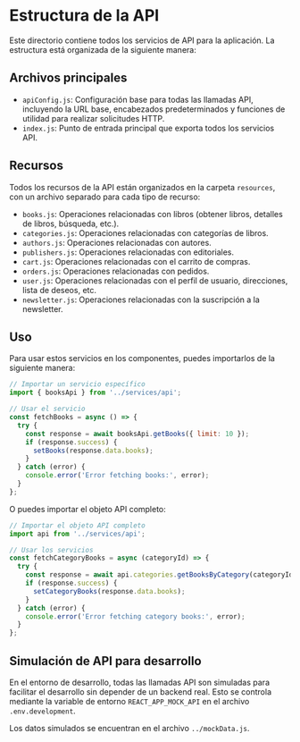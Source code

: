 # Estructura de la API

Este directorio contiene todos los servicios de API para la aplicación. La estructura está organizada de la siguiente manera:

## Archivos principales

- `apiConfig.js`: Configuración base para todas las llamadas API, incluyendo la URL base, encabezados predeterminados y funciones de utilidad para realizar solicitudes HTTP.
- `index.js`: Punto de entrada principal que exporta todos los servicios API.

## Recursos

Todos los recursos de la API están organizados en la carpeta `resources`, con un archivo separado para cada tipo de recurso:

- `books.js`: Operaciones relacionadas con libros (obtener libros, detalles de libros, búsqueda, etc.).
- `categories.js`: Operaciones relacionadas con categorías de libros.
- `authors.js`: Operaciones relacionadas con autores.
- `publishers.js`: Operaciones relacionadas con editoriales.
- `cart.js`: Operaciones relacionadas con el carrito de compras.
- `orders.js`: Operaciones relacionadas con pedidos.
- `user.js`: Operaciones relacionadas con el perfil de usuario, direcciones, lista de deseos, etc.
- `newsletter.js`: Operaciones relacionadas con la suscripción a la newsletter.

## Uso

Para usar estos servicios en los componentes, puedes importarlos de la siguiente manera:

```javascript
// Importar un servicio específico
import { booksApi } from '../services/api';

// Usar el servicio
const fetchBooks = async () => {
  try {
    const response = await booksApi.getBooks({ limit: 10 });
    if (response.success) {
      setBooks(response.data.books);
    }
  } catch (error) {
    console.error('Error fetching books:', error);
  }
};
```

O puedes importar el objeto API completo:

```javascript
// Importar el objeto API completo
import api from '../services/api';

// Usar los servicios
const fetchCategoryBooks = async (categoryId) => {
  try {
    const response = await api.categories.getBooksByCategory(categoryId);
    if (response.success) {
      setCategoryBooks(response.data.books);
    }
  } catch (error) {
    console.error('Error fetching category books:', error);
  }
};
```

## Simulación de API para desarrollo

En el entorno de desarrollo, todas las llamadas API son simuladas para facilitar el desarrollo sin depender de un backend real. Esto se controla mediante la variable de entorno `REACT_APP_MOCK_API` en el archivo `.env.development`.

Los datos simulados se encuentran en el archivo `../mockData.js`.